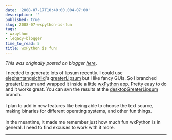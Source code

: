 ```yaml
---
date: '2008-07-17T10:40:00.004-07:00'
description: ''
published: true
slug: 2008-07-wxpython-is-fun
tags:
- wxpython
- legacy-blogger
time_to_read: 5
title: wxPython is fun!
---
```


*This was originally posted on blogger [here](https://pydanny.blogspot.com/2008/07/wxpython-is-fun.html)*.

I needed to generate lots of lipsum recently.  I could use <a href="http://elephantangelchild.blogspot.com/">elephantangelchild</a>'s <a href="http://code.google.com/p/greaterlipsum/">greaterLipsum</a> but I like fancy GUIs.  So I branched greaterLipsum and wrapped it inside a little <a href="http://wxpython.org">wxPython</a> app.  Pretty easy to do and it works great.  You can svn the results at the <a href="http://greaterlipsum.googlecode.com/svn/branches/desktopgreaterlipsum/">desktopGreaterLipsum</a> branch.<br /><br />I plan to add in new features like being able to choose the text source, making binaries for different operating systems, and other fun things.<br /><br />In the meantime, it made me remember just how much fun wxPython is in general.  I need to find excuses to work with it more.

---

